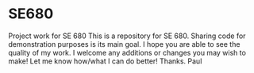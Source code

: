 # SE680
Project work for SE 680
This is a repository for SE 680.  Sharing code for demonstration purposes is its main goal.  I hope you are able to see the quality of my work.  I welcome any additions or changes you may wish to make!  Let me know how/what I can do better!  Thanks.  Paul
